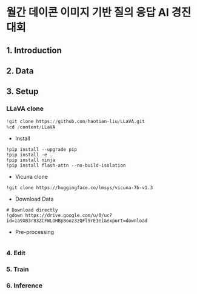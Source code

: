 # 월간 데이콘 이미지 기반 질의 응답 AI 경진대회

## 1. Introduction

## 2. Data

## 3. Setup

### LLaVA clone
```python
!git clone https://github.com/haotian-liu/LLaVA.git
%cd /content/LLaVA
```

* Install
```
!pip install --upgrade pip
!pip install -e .
!pip install ninja
!pip install flash-attn --no-build-isolation
```

* Vicuna clone
```
!git clone https://huggingface.co/lmsys/vicuna-7b-v1.3
```

* Download Data
```
# Download directly
!gdown https://drive.google.com/u/0/uc?id=1a9XB3r83ZCFWLOHBp8ooz3zQFl9rEIei&export=download
```

* Pre-processing
```

```

### 4. Edit

### 5. Train

### 6. Inference

